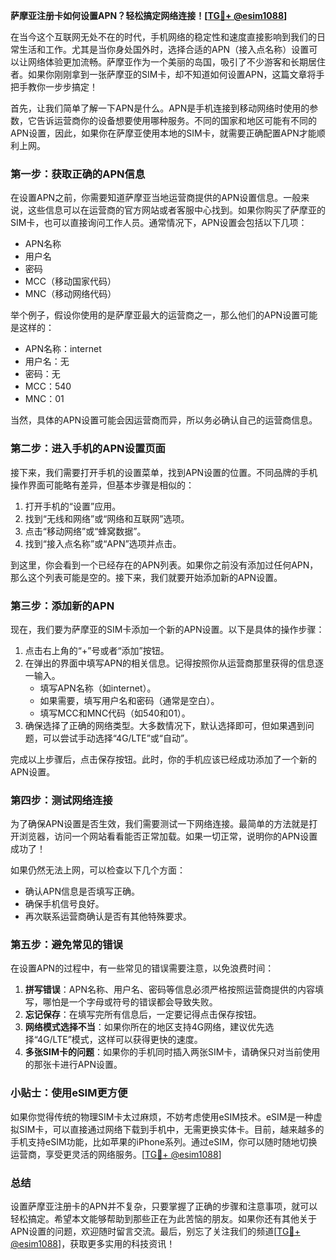 **萨摩亚注册卡如何设置APN？轻松搞定网络连接！[[TG💪+ @esim1088](https://t.me/s/esim1088)]**

在当今这个互联网无处不在的时代，手机网络的稳定性和速度直接影响到我们的日常生活和工作。尤其是当你身处国外时，选择合适的APN（接入点名称）设置可以让网络体验更加流畅。萨摩亚作为一个美丽的岛国，吸引了不少游客和长期居住者。如果你刚刚拿到一张萨摩亚的SIM卡，却不知道如何设置APN，这篇文章将手把手教你一步步搞定！

首先，让我们简单了解一下APN是什么。APN是手机连接到移动网络时使用的参数，它告诉运营商你的设备想要使用哪种服务。不同的国家和地区可能有不同的APN设置，因此，如果你在萨摩亚使用本地的SIM卡，就需要正确配置APN才能顺利上网。

### **第一步：获取正确的APN信息**
在设置APN之前，你需要知道萨摩亚当地运营商提供的APN设置信息。一般来说，这些信息可以在运营商的官方网站或者客服中心找到。如果你购买了萨摩亚的SIM卡，也可以直接询问工作人员。通常情况下，APN设置会包括以下几项：
- APN名称
- 用户名
- 密码
- MCC（移动国家代码）
- MNC（移动网络代码）

举个例子，假设你使用的是萨摩亚最大的运营商之一，那么他们的APN设置可能是这样的：
- APN名称：internet
- 用户名：无
- 密码：无
- MCC：540
- MNC：01

当然，具体的APN设置可能会因运营商而异，所以务必确认自己的运营商信息。

### **第二步：进入手机的APN设置页面**
接下来，我们需要打开手机的设置菜单，找到APN设置的位置。不同品牌的手机操作界面可能略有差异，但基本步骤是相似的：

1. 打开手机的“设置”应用。
2. 找到“无线和网络”或“网络和互联网”选项。
3. 点击“移动网络”或“蜂窝数据”。
4. 找到“接入点名称”或“APN”选项并点击。

到这里，你会看到一个已经存在的APN列表。如果你之前没有添加过任何APN，那么这个列表可能是空的。接下来，我们就要开始添加新的APN设置。

### **第三步：添加新的APN**
现在，我们要为萨摩亚的SIM卡添加一个新的APN设置。以下是具体的操作步骤：

1. 点击右上角的“+”号或者“添加”按钮。
2. 在弹出的界面中填写APN的相关信息。记得按照你从运营商那里获得的信息逐一输入。
   - 填写APN名称（如internet）。
   - 如果需要，填写用户名和密码（通常是空白）。
   - 填写MCC和MNC代码（如540和01）。
3. 确保选择了正确的网络类型。大多数情况下，默认选择即可，但如果遇到问题，可以尝试手动选择“4G/LTE”或“自动”。

完成以上步骤后，点击保存按钮。此时，你的手机应该已经成功添加了一个新的APN设置。

### **第四步：测试网络连接**
为了确保APN设置是否生效，我们需要测试一下网络连接。最简单的方法就是打开浏览器，访问一个网站看看能否正常加载。如果一切正常，说明你的APN设置成功了！

如果仍然无法上网，可以检查以下几个方面：
- 确认APN信息是否填写正确。
- 确保手机信号良好。
- 再次联系运营商确认是否有其他特殊要求。

### **第五步：避免常见的错误**
在设置APN的过程中，有一些常见的错误需要注意，以免浪费时间：

1. **拼写错误**：APN名称、用户名、密码等信息必须严格按照运营商提供的内容填写，哪怕是一个字母或符号的错误都会导致失败。
2. **忘记保存**：在填写完所有信息后，一定要记得点击保存按钮。
3. **网络模式选择不当**：如果你所在的地区支持4G网络，建议优先选择“4G/LTE”模式，这样可以获得更快的速度。
4. **多张SIM卡的问题**：如果你的手机同时插入两张SIM卡，请确保只对当前使用的那张卡进行APN设置。

### **小贴士：使用eSIM更方便**
如果你觉得传统的物理SIM卡太过麻烦，不妨考虑使用eSIM技术。eSIM是一种虚拟SIM卡，可以直接通过网络下载到手机中，无需更换实体卡。目前，越来越多的手机支持eSIM功能，比如苹果的iPhone系列。通过eSIM，你可以随时随地切换运营商，享受更灵活的网络服务。[[TG💪+ @esim1088](https://t.me/s/esim1088)]

### **总结**
设置萨摩亚注册卡的APN并不复杂，只要掌握了正确的步骤和注意事项，就可以轻松搞定。希望本文能够帮助到那些正在为此苦恼的朋友。如果你还有其他关于APN设置的问题，欢迎随时留言交流。最后，别忘了关注我们的频道[[TG💪+ @esim1088](https://t.me/s/esim1088)]，获取更多实用的科技资讯！
